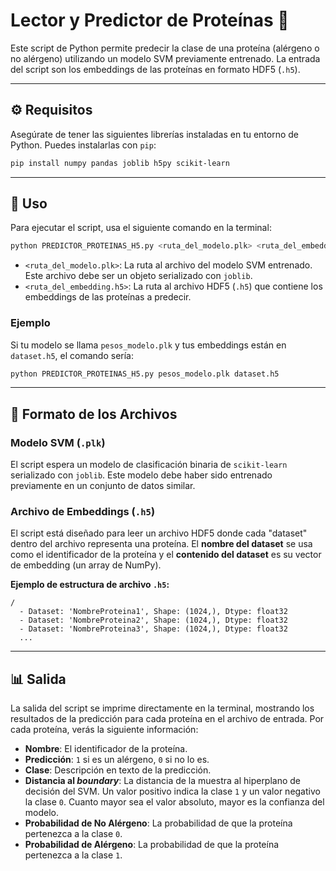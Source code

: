 # Lector y Predictor de Proteínas 🧬

Este script de Python permite predecir la clase de una proteína (alérgeno o no alérgeno) utilizando un modelo SVM previamente entrenado. La entrada del script son los embeddings de las proteínas en formato HDF5 (`.h5`).

-----

## ⚙️ Requisitos

Asegúrate de tener las siguientes librerías instaladas en tu entorno de Python. Puedes instalarlas con `pip`:

```bash
pip install numpy pandas joblib h5py scikit-learn
```

-----

## 🚀 Uso

Para ejecutar el script, usa el siguiente comando en la terminal:

```bash
python PREDICTOR_PROTEINAS_H5.py <ruta_del_modelo.plk> <ruta_del_embedding.h5>
```

  - `<ruta_del_modelo.plk>`: La ruta al archivo del modelo SVM entrenado. Este archivo debe ser un objeto serializado con `joblib`.
  - `<ruta_del_embedding.h5>`: La ruta al archivo HDF5 (`.h5`) que contiene los embeddings de las proteínas a predecir.

### **Ejemplo**

Si tu modelo se llama `pesos_modelo.plk` y tus embeddings están en `dataset.h5`, el comando sería:

```bash
python PREDICTOR_PROTEINAS_H5.py pesos_modelo.plk dataset.h5
```

-----

## 📝 Formato de los Archivos

### **Modelo SVM (`.plk`)**

El script espera un modelo de clasificación binaria de `scikit-learn` serializado con `joblib`. Este modelo debe haber sido entrenado previamente en un conjunto de datos similar.

### **Archivo de Embeddings (`.h5`)**

El script está diseñado para leer un archivo HDF5 donde cada "dataset" dentro del archivo representa una proteína. El **nombre del dataset** se usa como el identificador de la proteína y el **contenido del dataset** es su vector de embedding (un array de NumPy).

**Ejemplo de estructura de archivo `.h5`:**

```
/
  - Dataset: 'NombreProteina1', Shape: (1024,), Dtype: float32
  - Dataset: 'NombreProteina2', Shape: (1024,), Dtype: float32
  - Dataset: 'NombreProteina3', Shape: (1024,), Dtype: float32
  ...
```

-----

## 📊 Salida

La salida del script se imprime directamente en la terminal, mostrando los resultados de la predicción para cada proteína en el archivo de entrada. Por cada proteína, verás la siguiente información:

  - **Nombre**: El identificador de la proteína.
  - **Predicción**: `1` si es un alérgeno, `0` si no lo es.
  - **Clase**: Descripción en texto de la predicción.
  - **Distancia al *boundary***: La distancia de la muestra al hiperplano de decisión del SVM. Un valor positivo indica la clase `1` y un valor negativo la clase `0`. Cuanto mayor sea el valor absoluto, mayor es la confianza del modelo.
  - **Probabilidad de No Alérgeno**: La probabilidad de que la proteína pertenezca a la clase `0`.
  - **Probabilidad de Alérgeno**: La probabilidad de que la proteína pertenezca a la clase `1`.